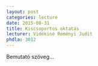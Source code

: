 ```yaml
---
layout: post
categories: lecture
date: 2015-08-31
title: Kiscsoportos oktatás
lecturer: Vidékiné Reményi Judit
phdla: 3012
---
```


Bemutató szöveg...
